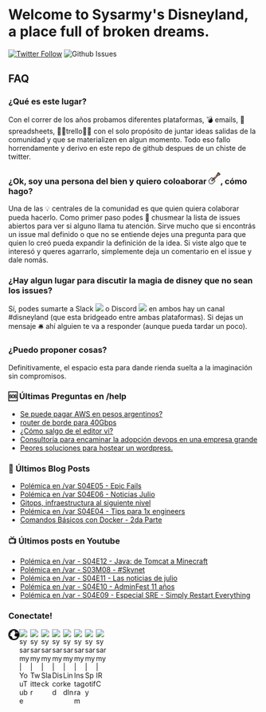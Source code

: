 # Welcome to Sysarmy's Disneyland, a place full of broken dreams.
[![Twitter Follow](https://img.shields.io/twitter/follow/sysarmy?color=1DA1F2&logo=twitter&style=for-the-badge)](https://twitter.com/intent/follow?original_referer=https%3A%2F%2Fgithub.com%2Fsysarmy&screen_name=sysarmy)
![Github Issues](https://img.shields.io/github/issues/sysarmy/disneyland?label=geniales%20ideas%20Pendientes&style=for-the-badge&logoWitdh=50) 

## FAQ

### ¿Qué es este lugar?

Con el correr de los años probamos diferentes plataformas, 💣 emails, 💩 spreadsheets, 💩💩trello💩💩 con el solo propósito de juntar ideas salidas de la comunidad y que se materializen en algun momento. Todo eso fallo horrendamente y derivo en este repo de github despues de un chiste de twitter. 

### ¿Ok, soy una persona del bien y quiero coloaborar <img src="https://raw.githubusercontent.com/edux/disneyland/master/misc/images/shovel.png" width="24">, cómo hago?


Una de las 💡 centrales de la comunidad es que quien quiera colaborar pueda hacerlo. Como primer paso podes 🔎 chusmear la lista de issues abiertos para ver si alguno llama tu atención. Sirve mucho que si encontrás un issue mal definido o que no se entiende dejes una pregunta para que quien lo creó pueda expandir la definición de la idea. Si viste algo que te interesó y queres agarrarlo, simplemente deja un comentario en el issue y dale nomás.

### ¿Hay algun lugar para discutir la magia de disney que no sean los issues?

Sí, podes sumarte a Slack [<img width="15px" src="https://cdn.jsdelivr.net/npm/simple-icons@v3/icons/slack.svg" />][slack]
 o Discord [<img width="15px" src="https://cdn.jsdelivr.net/npm/simple-icons@v3/icons/discord.svg" />][discord] en ambos hay un canal #disneyland (que esta bridgeado entre ambas plataformas). Si dejas un mensaje 🛎️ ahí alguien te va a responder (aunque pueda tardar un poco).

### ¿Puedo proponer cosas?

Definitivamente, el espacio esta para dande rienda suelta a la imaginación sin compromisos.

### 🆘 Últimas Preguntas en /help

<!-- HELP:START -->
- [Se puede pagar AWS en pesos argentinos?](https://help.sysarmy.com/discussion/4765/se-puede-pagar-aws-en-pesos-argentinos)
- [router de borde para 40Gbps](https://help.sysarmy.com/discussion/4764/router-de-borde-para-40gbps)
- [¿Cómo salgo de el editor vi?](https://help.sysarmy.com/discussion/4763/como-salgo-de-el-editor-vi)
- [Consultoría para encaminar la adopción devops en una empresa grande](https://help.sysarmy.com/discussion/4762/consultoria-para-encaminar-la-adopcion-devops-en-una-empresa-grande)
- [Peores soluciones para hostear un wordpress.](https://help.sysarmy.com/discussion/4761/peores-soluciones-para-hostear-un-wordpress)
<!-- HELP:END -->

### 📕 Últimos Blog Posts

<!-- BLOG-POST-LIST:START -->
- [Polémica en /var S04E05 - Epic Fails](https://sysarmy.com/blog/posts/polemicaenvar-s04e05-epic-fails/)
- [Polémica en /var S04E06 - Noticias Julio](https://sysarmy.com/blog/posts/polemicaenvar-s04e06-noticias/)
- [Gitops, infraestructura al siguiente nivel](https://sysarmy.com/blog/posts/gitops-infraestructura-siguiente-nivel/)
- [Polémica en /var S04E04 - Tips para 1x engineers](https://sysarmy.com/blog/posts/polemicaenvar-s04e04-1x-engineers/)
- [Comandos Básicos con Docker - 2da Parte](https://sysarmy.com/blog/posts/docker-comandos-basicos-segunda-parte/)
<!-- BLOG-POST-LIST:END -->

### 📺 Últimos posts en Youtube

<!-- YOUTUBE:START -->
- [Polémica en /var - S04E12 - Java: de Tomcat a Minecraft](https://www.youtube.com/watch?v=4QOBUfQaf5g)
- [Polémica en /var - S03M08 - #Skynet](https://www.youtube.com/watch?v=_dKmsNPOSlc)
- [Polémica en /var - S04E11 - Las noticias de julio](https://www.youtube.com/watch?v=mqc__bAoQk0)
- [Polémica en /var - S04E10 - AdminFest 11 años](https://www.youtube.com/watch?v=5pF6UGfgpIY)
- [Polémica en /var - S04E09 - Especial SRE - Simply Restart Everything](https://www.youtube.com/watch?v=imGKudyFBjo)
<!-- YOUTUBE:END -->

### Conectate!

[<img align="left" alt="sysarmy" width="22px" src="https://raw.githubusercontent.com/iconic/open-iconic/master/svg/globe.svg" />][website]
[<img align="left" alt="sysarmy | YouTube" width="22px" src="https://cdn.jsdelivr.net/npm/simple-icons@v3/icons/youtube.svg" />][youtube]
[<img align="left" alt="sysarmy | Twitter" width="22px" src="https://cdn.jsdelivr.net/npm/simple-icons@v3/icons/twitter.svg" />][twitter]
[<img align="left" alt="sysarmy | Slack" width="22px" src="https://cdn.jsdelivr.net/npm/simple-icons@v3/icons/slack.svg" />][twitter]
[<img align="left" alt="sysarmy | Discord" width="22px" src="https://cdn.jsdelivr.net/npm/simple-icons@v3/icons/discord.svg" />][twitter]
[<img align="left" alt="sysarmy | LinkedIn" width="22px" src="https://cdn.jsdelivr.net/npm/simple-icons@v3/icons/linkedin.svg" />][linkedin]
[<img align="left" alt="sysarmy | Instagram" width="22px" src="https://cdn.jsdelivr.net/npm/simple-icons@v3/icons/instagram.svg" />][instagram]
[<img align="left" alt="sysarmy | Spotify" width="22px" src="https://cdn.jsdelivr.net/npm/simple-icons@v3/icons/spotify.svg" />][spotify]
[<img align="left" alt="sysarmy | IRC" width="22px" src="https://cdn.jsdelivr.net/npm/simple-icons@v3/icons/wechat.svg" />][irc]


[website]: https://sysarmy.com
[slack]: https://sysar.my/slack
[discord]: https://sysar.my/discord 
[blog]: https://sysarmy.com/blog
[twitter]: https://twitter.com/sysarmy
[youtube]: https://youtube.com/sysarmyar
[spotify]: https://sysar.my/spotify
[instagram]: https://www.instagram.com/sysarmy/
[linkedin]: https://www.linkedin.com/groups/4736196
[irc]: https://webchat.freenode.net/?channels=#sysarmy
[icons]: https://simpleicons.org
